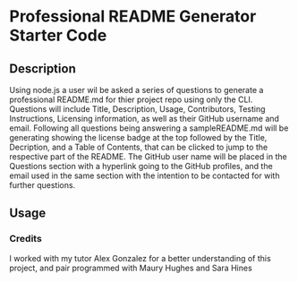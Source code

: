 # Professional README Generator Starter Code

## Description
Using node.js a user wil be asked a series of questions to generate a professional README.md for thier project repo using only the CLI.  Questions will include Title, Description, Usage, Contributors, Testing Instructions, Licensing information, as well as their GitHub username and email. Following all questions being answering a sampleREADME.md will be generating showing the license badge at the top followed by the Title, Decription, and a Table of Contents, that can be clicked to jump to the respective part of the README. The GitHub user name will be placed in the Questions section with a hyperlink going to the GitHub profiles, and the email used in the same section with the intention to be contacted for with further questions. 

## Usage

### Credits
I worked with my tutor Alex Gonzalez for a better understanding of this project, and pair programmed with Maury Hughes and Sara Hines

